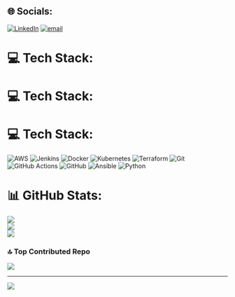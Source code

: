 
## 🌐 Socials:
[![LinkedIn](https://img.shields.io/badge/LinkedIn-%230077B5.svg?logo=linkedin&logoColor=white)](https://linkedin.com/in/https://www.linkedin.com/in/hemant-dhavale-391a47353/) [![email](https://img.shields.io/badge/Email-D14836?logo=gmail&logoColor=white)](mailto:hemantdhavale2003@gmail.com) 

# 💻 Tech Stack:
# 💻 Tech Stack:
# 💻 Tech Stack:
![AWS](https://img.shields.io/badge/AWS-%23FF9900.svg?style=for-the-badge&logo=amazon-aws&logoColor=white) 
![Jenkins](https://img.shields.io/badge/jenkins-%232C5263.svg?style=for-the-badge&logo=jenkins&logoColor=white) 
![Docker](https://img.shields.io/badge/docker-%230db7ed.svg?style=for-the-badge&logo=docker&logoColor=white) 
![Kubernetes](https://img.shields.io/badge/kubernetes-%23326ce5.svg?style=for-the-badge&logo=kubernetes&logoColor=white)
![Terraform](https://img.shields.io/badge/terraform-%235835CC.svg?style=for-the-badge&logo=terraform&logoColor=white)
![Git](https://img.shields.io/badge/git-%23F05033.svg?style=for-the-badge&logo=git&logoColor=white)
![GitHub Actions](https://img.shields.io/badge/github%20actions-%232671E5.svg?style=for-the-badge&logo=githubactions&logoColor=white) 
![GitHub](https://img.shields.io/badge/github-%23121011.svg?style=for-the-badge&logo=github&logoColor=white) 
![Ansible](https://img.shields.io/badge/ansible-%231A1918.svg?style=for-the-badge&logo=ansible&logoColor=white) 
![Python](https://img.shields.io/badge/python-3670A0?style=for-the-badge&logo=python&logoColor=ffdd54)


# 📊 GitHub Stats:
![](https://github-readme-stats.vercel.app/api?username=HemantRambhauDhavale&theme=dark&hide_border=false&include_all_commits=true&count_private=true)<br/>
![](https://nirzak-streak-stats.vercel.app/?user=HemantRambhauDhavale&theme=dark&hide_border=false)<br/>
![](https://github-readme-stats.vercel.app/api/top-langs/?username=HemantRambhauDhavale&theme=dark&hide_border=false&include_all_commits=true&count_private=true&layout=compact)

### 🔝 Top Contributed Repo
![](https://github-contributor-stats.vercel.app/api?username=HemantRambhauDhavale&limit=5&theme=dark&combine_all_yearly_contributions=true)

---
[![](https://visitcount.itsvg.in/api?id=HemantRambhauDhavale&icon=0&color=0)](https://visitcount.itsvg.in)

<!-- Proudly created with GPRM ( https://gprm.itsvg.in ) -->
